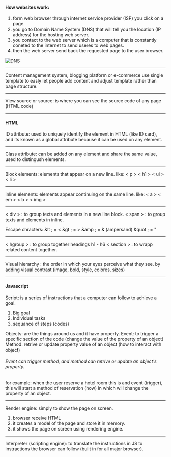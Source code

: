 #### How websites work:

1. form web browser through internet service provider (ISP) you click on a page.
2. you go to Domain Name System (DNS) that will tell you the location (IP address) for the hosting web server.
3. you contact to the web server which is a computer that is constantly coneted to the internet to send useres to web pages.
4. then the web server send back the requested page to the user browser.


![DNS](https://devopedia.org/images/article/104/8908.1549907765.png)

--------------------------------

Content management system, blogging platform or e-commerce use single template to easly let people add content and adjust template rather than page structure.

--------------------------------

View source or source: is where you can see the source code of any page (HTML code)



--------------------------------

#### HTML 

ID attribute: used to uniquely identify the element in HTML (like ID card), and its known as a global attribute because it can be used on any element.

--------------------------------

Class attribute: can be added on any element and share the same value, used to distingush elements.

--------------------------------

Block elements: elements that appear on a new line. like: < p > < h1 > < ul > < li >

--------------------------------

inline elements: elements appear continuing on the same line. like: < a > < em > < b > < img >

--------------------------------

< div > : to group texts and elements in a new line block.
< span > : to group texts and elements in inline.

Escape chracters: 
&lt ;  = < 
&gt ; = > 
&amp ; = & (ampersand)
&quot ; = " 

----------------------------------

< hgroup > : to group together headings h1 - h6 
< section > : to wrapp related content together. 

-----------------------------------

Visual hierarchy : the order in which your eyes perceive what they see. by adding visual contrast (image, bold, style, colores, sizes)

-------------------------------------

#### Javascript

Script: is a series of instructions that a computer can follow to achieve a goal.

1. Big goal
2. Individual tasks
3. sequance of steps (codes)

Objects: are the things around us and it have property.
Event: to trigger a specific section of the code (change the value of the property of an object)
Method: retrive or update property value of an object (how to interact with object)

###### Event can trigger method, and method can retrive or update an object's property.

for example: when the user reserve a hotel room this is and event (trigger), this will start a method of reservation (how) in which will change the property of an object.


--------------------------------


Render engine: simply to show the page on screen.

1. browser receive HTML 
2. it creates a model of the page and store it in memory.
3. it shows the page on screen using rendering engine. 

---------------------------

Interpreter (scripting engine): to translate the instructions in JS to instractions the browser can follow (built in for all major browser). 


